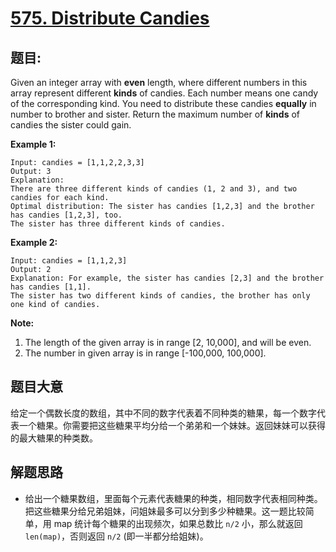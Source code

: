 # [575. Distribute Candies](https://leetcode.com/problems/distribute-candies/)


## 题目:

Given an integer array with **even** length, where different numbers in this array represent different **kinds** of candies. Each number means one candy of the corresponding kind. You need to distribute these candies **equally** in number to brother and sister. Return the maximum number of **kinds** of candies the sister could gain.

**Example 1:**

    Input: candies = [1,1,2,2,3,3]
    Output: 3
    Explanation:
    There are three different kinds of candies (1, 2 and 3), and two candies for each kind.
    Optimal distribution: The sister has candies [1,2,3] and the brother has candies [1,2,3], too. 
    The sister has three different kinds of candies.

**Example 2:**

    Input: candies = [1,1,2,3]
    Output: 2
    Explanation: For example, the sister has candies [2,3] and the brother has candies [1,1]. 
    The sister has two different kinds of candies, the brother has only one kind of candies.

**Note:**

1. The length of the given array is in range [2, 10,000], and will be even.
2. The number in given array is in range [-100,000, 100,000].


## 题目大意

给定一个偶数长度的数组，其中不同的数字代表着不同种类的糖果，每一个数字代表一个糖果。你需要把这些糖果平均分给一个弟弟和一个妹妹。返回妹妹可以获得的最大糖果的种类数。


## 解题思路


- 给出一个糖果数组，里面每个元素代表糖果的种类，相同数字代表相同种类。把这些糖果分给兄弟姐妹，问姐妹最多可以分到多少种糖果。这一题比较简单，用 map 统计每个糖果的出现频次，如果总数比 `n/2` 小，那么就返回 `len(map)`，否则返回 `n/2` (即一半都分给姐妹)。
